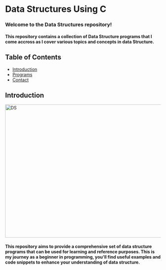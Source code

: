 # Data Structures Using C

<h3>Welcome to the Data Structures repository! </h3>
<h4>This repository contains a collection of Data Structure programs that I come accross as I cover various topics and concepts in data Structure.</h4>

## Table of Contents

- [Introduction](#introduction)
- [Programs](#programs)
- [Contact](#contact)

## Introduction

<img align="center" alt="DS" width="900" height="430" src="https://www.mygreatlearning.com/blog/wp-content/uploads/2020/07/BLOG-Images_7-7-2020-06.png">

<h4>This repository aims to provide a comprehensive set of data structure programs that can be used for learning and reference purposes. This is my journey as a beginner in programming, you'll find useful examples and code snippets to enhance your understanding of data structure.</h4>
